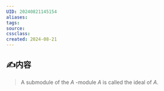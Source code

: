 ```yaml
---
UID: 20240821145154 
aliases: 
tags: 
source: 
cssclass: 
created: 2024-08-21
---
```


## ✍内容
> A submodule of the $\displaystyle A$ -module $\displaystyle A$ is called the ideal of $\displaystyle A$.


